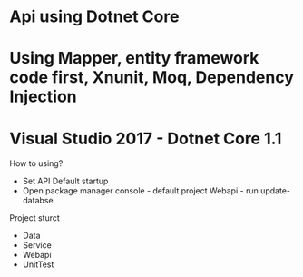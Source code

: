 # Api using Dotnet Core
# Using Mapper, entity framework code first, Xnunit, Moq, Dependency Injection
# Visual Studio 2017 - Dotnet Core 1.1


How to using?
- Set API Default startup
- Open package manager console - default project Webapi - run update-databse

Project sturct
- Data 
- Service 
- Webapi
- UnitTest

